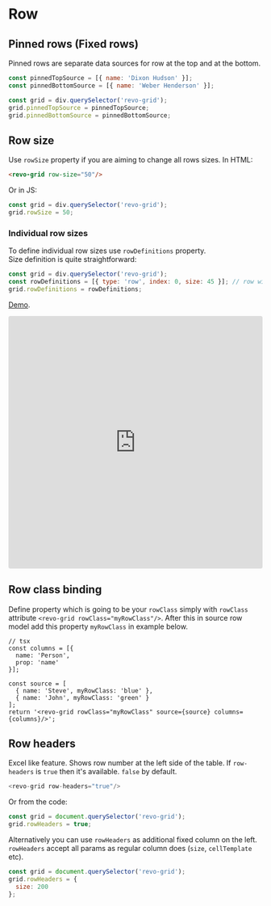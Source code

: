 # Row
<!--@include: ./parts/row.md-->

## Pinned rows (Fixed rows)

Pinned rows are separate data sources for row at the top and at the bottom.

```js
const pinnedTopSource = [{ name: 'Dixon Hudson' }];
const pinnedBottomSource = [{ name: 'Weber Henderson' }];

const grid = div.querySelector('revo-grid');
grid.pinnedTopSource = pinnedTopSource;
grid.pinnedBottomSource = pinnedBottomSource;
```

## Row size

Use `rowSize` property if you are aiming to change all rows sizes.
In HTML:

```html
<revo-grid row-size="50"/>
```

Or in JS:
```js
const grid = div.querySelector('revo-grid');
grid.rowSize = 50;
```

### Individual row sizes
To define individual row sizes use `rowDefinitions` property. 
<br>Size definition is quite straightforward:

```js
const grid = div.querySelector('revo-grid');
const rowDefinitions = [{ type: 'row', index: 0, size: 45 }]; // row with index 0 will receive size of 45px.
grid.rowDefinitions = rowDefinitions;
```


[Demo](https://codesandbox.io/s/revo-infinity-list-select-all-custom-row-size-6ql68).

<ClientOnly>
  <iframe src="https://codesandbox.io/embed/revo-infinity-list-select-all-custom-row-size-6ql68?fontsize=14&hidenavigation=1&theme=dark"
     style="width:100%; height:500px; border:0; border-radius: 4px; overflow:hidden;"
     title="revo-infinity-list-select-all-custom-row-size"
     allow="accelerometer; ambient-light-sensor; camera; encrypted-media; geolocation; gyroscope; hid; microphone; midi; payment; usb; vr; xr-spatial-tracking"
     sandbox="allow-forms allow-modals allow-popups allow-presentation allow-same-origin allow-scripts"></iframe>
</ClientOnly>


## Row class binding

Define property which is going to be your `rowClass` simply with `rowClass` attribute `<revo-grid rowClass="myRowClass"/>`.
After this in source row model add this property `myRowClass` in example below.


```tsx
// tsx
const columns = [{
  name: 'Person',
  prop: 'name'
}];

const source = [
  { name: 'Steve', myRowClass: 'blue' },
  { name: 'John', myRowClass: 'green' }
];
return '<revo-grid rowClass="myRowClass" source={source} columns={columns}/>';
```


## Row headers
Excel like feature. Shows row number at the left side of the table. 
If `row-headers` is `true` then it's available. `false` by default.

```js
<revo-grid row-headers="true"/>
```

Or from the code:
```js
const grid = document.querySelector('revo-grid');
grid.rowHeaders = true;
```

Alternatively you can use `rowHeaders` as additional fixed column on the left. `rowHeaders` accept all params as regular column does (`size`, `cellTemplate` etc).

```js
const grid = document.querySelector('revo-grid');
grid.rowHeaders = {
  size: 200
};
```
